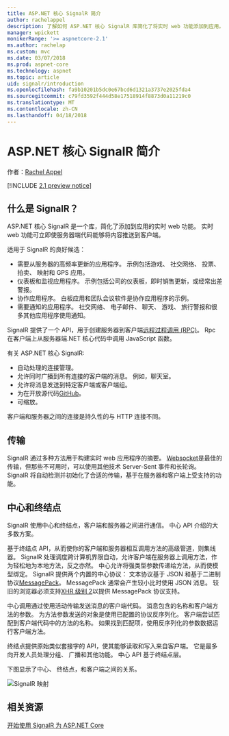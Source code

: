 ```yaml
---
title: ASP.NET 核心 SignalR 简介
author: rachelappel
description: 了解如何 ASP.NET 核心 SignalR 库简化了将实时 web 功能添加到应用。
manager: wpickett
monikerRange: '>= aspnetcore-2.1'
ms.author: rachelap
ms.custom: mvc
ms.date: 03/07/2018
ms.prod: aspnet-core
ms.technology: aspnet
ms.topic: article
uid: signalr/introduction
ms.openlocfilehash: fa9b10201b5dc0e67bcd6d1321a3737e2025fda4
ms.sourcegitcommit: c79fd3592f444d58e17518914f8873d0a11219c0
ms.translationtype: MT
ms.contentlocale: zh-CN
ms.lasthandoff: 04/18/2018
---
```

# <a name="introduction-to-aspnet-core-signalr"></a>ASP.NET 核心 SignalR 简介

作者：[Rachel Appel](https://twitter.com/rachelappel)


[!INCLUDE [2.1 preview notice](~/includes/2.1.md)]

## <a name="what-is-signalr"></a>什么是 SignalR？

ASP.NET 核心 SignalR 是一个库，简化了添加到应用的实时 web 功能。 实时 web 功能可立即使服务器端代码能够将内容推送到客户端。

适用于 SignalR 的良好候选：

* 需要从服务器的高频率更新的应用程序。 示例包括游戏、 社交网络、 投票、 拍卖、 映射和 GPS 应用。
* 仪表板和监视应用程序。 示例包括公司的仪表板，即时销售更新，或经常出差警报。
* 协作应用程序。 白板应用和团队会议软件是协作应用程序的示例。
* 需要通知的应用程序。 社交网络、 电子邮件、 聊天、 游戏、 旅行警报和很多其他应用程序使用通知。

SignalR 提供了一个 API，用于创建服务器到客户端[远程过程调用 (RPC)](https://wikipedia.org/wiki/Remote_procedure_call)。 Rpc 在客户端上从服务器端.NET 核心代码中调用 JavaScript 函数。

有关 ASP.NET 核心 SignalR:

* 自动处理的连接管理。
* 允许同时广播到所有连接的客户端的消息。 例如，聊天室。
* 允许将消息发送到特定客户端或客户端组。
* 为在开放源代码[GitHub](https://github.com/aspnet/signalr)。
* 可缩放。

客户端和服务器之间的连接是持久性的与 HTTP 连接不同。

## <a name="transports"></a>传输

SignalR 通过多种方法用于构建实时 web 应用程序的摘要。 [Websocket](https://tools.ietf.org/html/rfc7118)是最佳的传输，但那些不可用时，可以使用其他技术 Server-Sent 事件和长轮询。 SignalR 将自动检测并初始化了合适的传输，基于在服务器和客户端上受支持的功能。

## <a name="hubs-and-endpoints"></a>中心和终结点

SignalR 使用中心和终结点，客户端和服务器之间进行通信。 中心 API 介绍的大多数方案。

基于终结点 API，从而使你的客户端和服务器相互调用方法的高级管道，则集线器。 SignalR 处理调度跨计算机界限自动，允许客户端在服务器上调用方法，作为轻松地为本地方法，反之亦然。 中心允许将强类型参数传递给方法，从而使模型绑定。 SignalR 提供两个内置的中心协议： 文本协议基于 JSON 和基于二进制协议[MessagePack](https://msgpack.org/)。  MessagePack 通常会产生较小比时使用 JSON 消息。 较旧的浏览器必须支持[XHR 级别 2](https://caniuse.com/#feat=xhr2)以提供 MessagePack 协议支持。

中心调用通过使用活动传输发送消息的客户端代码。 消息包含的名称和客户端方法的参数。 为方法参数发送的对象是使用已配置的协议反序列化。 客户端尝试匹配到客户端代码中的方法的名称。 如果找到匹配项，使用反序列化的参数数据运行客户端方法。

终结点提供原始类似套接字的 API，使其能够读取和写入来自客户端。 它是最多向开发人员处理分组、 广播和其他功能。 中心 API 基于终结点层。

下图显示了中心、 终结点，和客户端之间的关系。

![SignalR 映射](introduction/_static/signalr-core-architecture.png)

## <a name="related-resources"></a>相关资源

[开始使用 SignalR 为 ASP.NET Core](xref:signalr/get-started)
